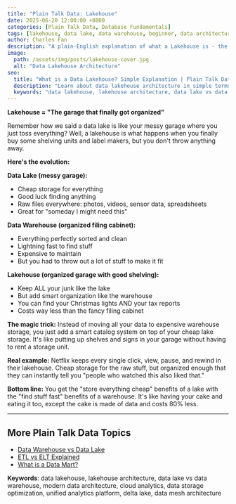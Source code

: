 ```yaml
---
title: "Plain Talk Data: Lakehouse"
date: 2025-06-20 12:00:00 +0800
categories: [Plain Talk Data, Database Fundamentals]
tags: [lakehouse, data lake, data warehouse, beginner, data architecture]
author: Charles Fan
description: "A plain-English explanation of what a Lakehouse is - the garage that finally got organized"
image:
  path: /assets/img/posts/lakehouse-cover.jpg
  alt: "Data Lakehouse Architecture"
seo:
  title: "What is a Data Lakehouse? Simple Explanation | Plain Talk Data"
  description: "Learn about data lakehouse architecture in simple terms. Discover how lakehouse combines data lake storage with data warehouse organization for cost-effective analytics."
  keywords: "data lakehouse, lakehouse architecture, data lake vs data warehouse, modern data architecture, cloud analytics, data storage, data management, delta lake, databricks lakehouse"
---
```


**Lakehouse = "The garage that finally got organized"**

Remember how we said a data lake is like your messy garage where you just toss everything? Well, a lakehouse is what happens when you finally buy some shelving units and label makers, but you don't throw anything away.

**Here's the evolution:**

**Data Lake (messy garage):**
- Cheap storage for everything
- Good luck finding anything
- Raw files everywhere: photos, videos, sensor data, spreadsheets
- Great for "someday I might need this"

**Data Warehouse (organized filing cabinet):**
- Everything perfectly sorted and clean
- Lightning fast to find stuff
- Expensive to maintain
- But you had to throw out a lot of stuff to make it fit

**Lakehouse (organized garage with good shelving):**
- Keep ALL your junk like the lake
- But add smart organization like the warehouse
- You can find your Christmas lights AND your tax reports
- Costs way less than the fancy filing cabinet

**The magic trick:** 
Instead of moving all your data to expensive warehouse storage, you just add a smart catalog system on top of your cheap lake storage. It's like putting up shelves and signs in your garage without having to rent a storage unit.

**Real example:**
Netflix keeps every single click, view, pause, and rewind in their lakehouse. Cheap storage for the raw stuff, but organized enough that they can instantly tell you "people who watched this also liked that."

**Bottom line:** You get the "store everything cheap" benefits of a lake with the "find stuff fast" benefits of a warehouse. It's like having your cake and eating it too, except the cake is made of data and costs 80% less.

---

## More Plain Talk Data Topics

- [Data Warehouse vs Data Lake](/posts/DW-vs-DL/)
- [ETL vs ELT Explained](/posts/ETLvsELT/)
- [What is a Data Mart?](/posts/Data-Mart/)

**Keywords**: data lakehouse, lakehouse architecture, data lake vs data warehouse, modern data architecture, cloud analytics, data storage optimization, unified analytics platform, delta lake, data mesh architecture
